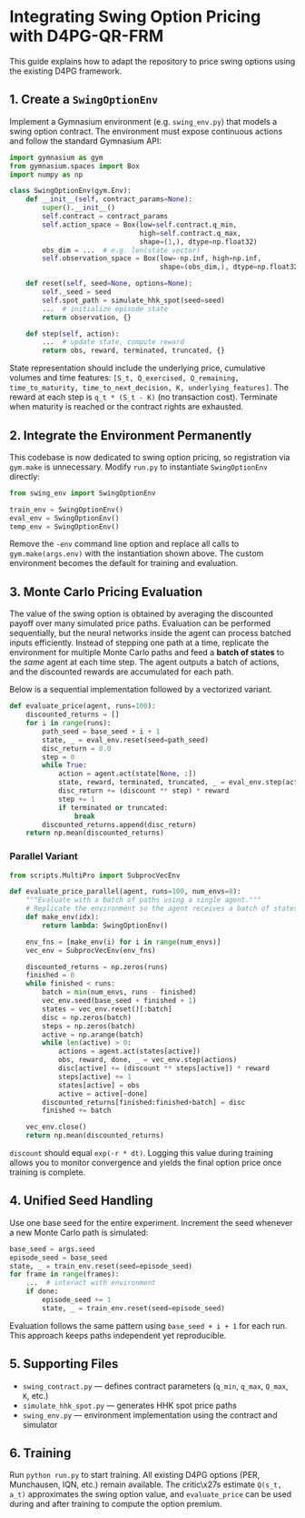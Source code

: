 # Integrating Swing Option Pricing with D4PG-QR-FRM

This guide explains how to adapt the repository to price swing options using the existing D4PG framework.

## 1. Create a `SwingOptionEnv`

Implement a Gymnasium environment (e.g. `swing_env.py`) that models a swing option contract.
The environment must expose continuous actions and follow the standard Gymnasium API:

```python
import gymnasium as gym
from gymnasium.spaces import Box
import numpy as np

class SwingOptionEnv(gym.Env):
    def __init__(self, contract_params=None):
        super().__init__()
        self.contract = contract_params
        self.action_space = Box(low=self.contract.q_min,
                                high=self.contract.q_max,
                                shape=(1,), dtype=np.float32)
        obs_dim = ...  # e.g. len(state vector)
        self.observation_space = Box(low=-np.inf, high=np.inf,
                                     shape=(obs_dim,), dtype=np.float32)

    def reset(self, seed=None, options=None):
        self._seed = seed
        self.spot_path = simulate_hhk_spot(seed=seed)
        ...  # initialize episode state
        return observation, {}

    def step(self, action):
        ...  # update state, compute reward
        return obs, reward, terminated, truncated, {}
```

State representation should include the underlying price, cumulative volumes and time features:
`[S_t, Q_exercised, Q_remaining, time_to_maturity, time_to_next_decision, K, underlying_features]`.
The reward at each step is `q_t * (S_t - K)` (no transaction cost). Terminate when maturity
is reached or the contract rights are exhausted.

## 2. Integrate the Environment Permanently

This codebase is now dedicated to swing option pricing, so registration via `gym.make` is unnecessary.
Modify `run.py` to instantiate `SwingOptionEnv` directly:

```python
from swing_env import SwingOptionEnv

train_env = SwingOptionEnv()
eval_env = SwingOptionEnv()
temp_env = SwingOptionEnv()
```

Remove the `-env` command line option and replace all calls to `gym.make(args.env)` with the
instantiation shown above. The custom environment becomes the default for training and evaluation.

## 3. Monte Carlo Pricing Evaluation

The value of the swing option is obtained by averaging the discounted payoff over many
simulated price paths. Evaluation can be performed sequentially, but the neural
networks inside the agent can process batched inputs efficiently. Instead of stepping
one path at a time, replicate the environment for multiple Monte Carlo paths and feed
a **batch of states** to the *same* agent at each time step. The agent outputs a batch
of actions, and the discounted rewards are accumulated for each path.

Below is a sequential implementation followed by a vectorized variant.

```python
def evaluate_price(agent, runs=100):
    discounted_returns = []
    for i in range(runs):
        path_seed = base_seed + i + 1
        state, _ = eval_env.reset(seed=path_seed)
        disc_return = 0.0
        step = 0
        while True:
            action = agent.act(state[None, :])
            state, reward, terminated, truncated, _ = eval_env.step(action[0])
            disc_return += (discount ** step) * reward
            step += 1
            if terminated or truncated:
                break
        discounted_returns.append(disc_return)
    return np.mean(discounted_returns)
```

### Parallel Variant

```python
from scripts.MultiPro import SubprocVecEnv

def evaluate_price_parallel(agent, runs=100, num_envs=8):
    """Evaluate with a batch of paths using a single agent."""
    # Replicate the environment so the agent receives a batch of states
    def make_env(idx):
        return lambda: SwingOptionEnv()

    env_fns = [make_env(i) for i in range(num_envs)]
    vec_env = SubprocVecEnv(env_fns)

    discounted_returns = np.zeros(runs)
    finished = 0
    while finished < runs:
        batch = min(num_envs, runs - finished)
        vec_env.seed(base_seed + finished + 1)
        states = vec_env.reset()[:batch]
        disc = np.zeros(batch)
        steps = np.zeros(batch)
        active = np.arange(batch)
        while len(active) > 0:
            actions = agent.act(states[active])
            obs, reward, done, _ = vec_env.step(actions)
            disc[active] += (discount ** steps[active]) * reward
            steps[active] += 1
            states[active] = obs
            active = active[~done]
        discounted_returns[finished:finished+batch] = disc
        finished += batch

    vec_env.close()
    return np.mean(discounted_returns)
```

`discount` should equal `exp(-r * dt)`. Logging this value during training allows you to
monitor convergence and yields the final option price once training is complete.

## 4. Unified Seed Handling

Use one base seed for the entire experiment. Increment the seed whenever a new Monte Carlo path
is simulated:

```python
base_seed = args.seed
episode_seed = base_seed
state, _ = train_env.reset(seed=episode_seed)
for frame in range(frames):
    ...  # interact with environment
    if done:
        episode_seed += 1
        state, _ = train_env.reset(seed=episode_seed)
```

Evaluation follows the same pattern using `base_seed + i + 1` for each run. This approach keeps paths independent yet reproducible.

## 5. Supporting Files

- `swing_contract.py` — defines contract parameters (`q_min`, `q_max`, `Q_max`, `K`, etc.)
- `simulate_hhk_spot.py` — generates HHK spot price paths
- `swing_env.py` — environment implementation using the contract and simulator

## 6. Training

Run `python run.py` to start training. All existing D4PG options (PER, Munchausen, IQN, etc.) remain available. The critic\x27s estimate `Q(s_t, a_t)` approximates the swing option value, and `evaluate_price` can be used during and after training to compute the option premium.

